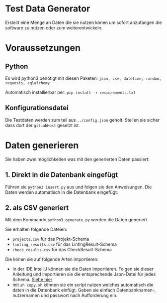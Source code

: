# Test Data Generator

Erstellt eine Menge an Daten die sie nutzen könen um sofort anzufangen die software zu nutzen oder zum weiterentwickeln.

# Voraussetzungen

## Python

Es wird python3 benötigt mit diesen Paketen:
`json, csv, datetime, random, requests, sqlalchemy`

Automatisch installierbar per: `pip install -r requirements.txt`

## Konfigurationsdatei

Die Testdaten werden zum teil aus `../config.json` geholt. Stellen sie sicher dass dort der `gitLabHost` gesetzt ist.

# Daten generieren

Sie haben zwei möglichkeiten was mit den generierten Daten passiert:

## 1. Direkt in die Datenbank eingefügt

Führen sie `python3 insert.py` aus und folgen sie den Anweisungen.
Die Daten werden automatisch in die Datenbank eingefügt.

## 2. als CSV generiert

Mit dem Kommando `python3 generate.py` werden die Daten generiert.

Sie erhalten folgende Dateien:

- `projects.csv` für das Projekt-Schema
- `linting_results.csv` für das LintingResult-Schema
- `check_results.csv` für das CheckResult-Schema

Die könen sie auf folgende Arten importieren:

- In der IDE IntelliJ können sie die Daten importieren.
  Folgen sie dieser Anleitung und importieren sie die entsprechende Json-Datei für jedes Schema. [Siehe hier](https://www.jetbrains.com/help/idea/import-data.html#import_csv)
- mit `sh copy.sh` können sie ein script nutzen welches automatisch die daten in die Datenbank einfügt.
  Geben sie einfach Datenbanknamen-, nutzernamen und passwort nach Aufforderung ein.
